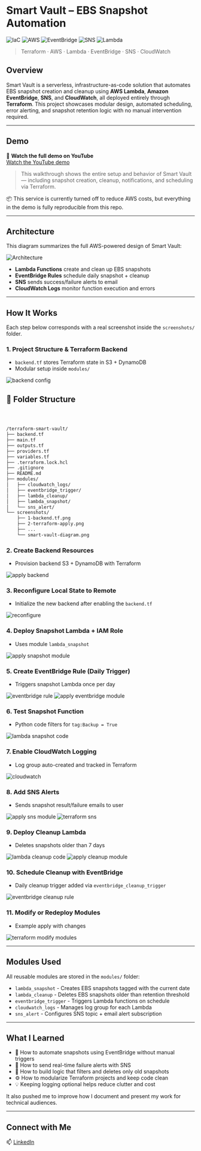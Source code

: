 # Smart Vault – EBS Snapshot Automation

![IaC](https://img.shields.io/badge/IaC-Terraform-7B42BC?style=for-the-badge&logo=terraform)
![AWS](https://img.shields.io/badge/Cloud-AWS-232F3E?style=for-the-badge&logo=amazonaws)
![EventBridge](https://img.shields.io/badge/AWS%20EventBridge-Scheduler-FF4F8B?style=for-the-badge&logo=amazonaws)
![SNS](https://img.shields.io/badge/AWS%20SNS-Notifications-F29111?style=for-the-badge&logo=amazonaws)
![Lambda](https://img.shields.io/badge/AWS%20Lambda-Serverless-F58536?style=for-the-badge&logo=awslambda)

> Terraform · AWS · Lambda · EventBridge · SNS · CloudWatch

## Overview
Smart Vault is a serverless, infrastructure-as-code solution that automates EBS snapshot creation and cleanup using **AWS Lambda**, **Amazon EventBridge**, **SNS**, and **CloudWatch**, all deployed entirely through **Terraform**. This project showcases modular design, automated scheduling, error alerting, and snapshot retention logic with no manual intervention required.

---

## Demo

🎥 **Watch the full demo on YouTube**  
[Watch the YouTube demo](https://www.youtube.com/watch?v=YOUR_VIDEO_ID)


> This walkthrough shows the entire setup and behavior of Smart Vault — including snapshot creation, cleanup, notifications, and scheduling via Terraform.

📦 This service is currently turned off to reduce AWS costs, but everything in the demo is fully reproducible from this repo.

---

## Architecture
This diagram summarizes the full AWS-powered design of Smart Vault:

![Architecture](./screenshots/smart-vault-diagram.png)

- **Lambda Functions** create and clean up EBS snapshots
- **EventBridge Rules** schedule daily snapshot + cleanup
- **SNS** sends success/failure alerts to email
- **CloudWatch Logs** monitor function execution and errors

---

## How It Works
Each step below corresponds with a real screenshot inside the `screenshots/` folder.

### 1. Project Structure & Terraform Backend
- `backend.tf` stores Terraform state in S3 + DynamoDB
- Modular setup inside `modules/`

![backend config](./screenshots/1-backend.tf.png)

## 📁 Folder Structure

```markdown



/terraform-smart-vault/
├── backend.tf
├── main.tf
├── outputs.tf
├── providers.tf
├── variables.tf
├── .terraform.lock.hcl
├── .gitignore
├── README.md
├── modules/
│   ├── cloudwatch_logs/
│   ├── eventbridge_trigger/
│   ├── lambda_cleanup/
│   ├── lambda_snapshot/
│   └── sns_alert/
└── screenshots/
    ├── 1-backend.tf.png
    ├── 2-terraform-apply.png
    ├── ...
    └── smart-vault-diagram.png
```

### 2. Create Backend Resources
- Provision backend S3 + DynamoDB with Terraform

![apply backend](./screenshots/2-terraform-apply.png)

### 3. Reconfigure Local State to Remote
- Initialize the new backend after enabling the `backend.tf`

![reconfigure](./screenshots/2-terraform-apply-reconfigure.png)

### 4. Deploy Snapshot Lambda + IAM Role
- Uses module `lambda_snapshot`

![apply snapshot module](./screenshots/4-terraform-apply-lambda-module.png)

### 5. Create EventBridge Rule (Daily Trigger)
- Triggers snapshot Lambda once per day

![eventbridge rule](./screenshots/5-eventbridge-rule.png)
![apply eventbridge module](./screenshots/5-terraform-apply-eventbridge.png)

### 6. Test Snapshot Function
- Python code filters for `tag:Backup = True`

![lambda snapshot code](./screenshots/manual-trigger-lambda-snapshot.png)


### 7. Enable CloudWatch Logging
- Log group auto-created and tracked in Terraform

![cloudwatch](./screenshots/6-cloudwatch.png)

### 8. Add SNS Alerts
- Sends snapshot result/failure emails to user

![apply sns module](./screenshots/7-terraform-apply-sns.png)
![terraform sns](./screenshots/terraform-apply-SNS.png)

### 9. Deploy Cleanup Lambda
- Deletes snapshots older than 7 days

![lambda cleanup code](./screenshots/manual-trigger-lambda-cleanup.png)
![apply cleanup module](./screenshots/8-lambda-cleanup.png)

### 10. Schedule Cleanup with EventBridge
- Daily cleanup trigger added via `eventbridge_cleanup_trigger`

![eventbridge cleanup rule](./screenshots/9-eventbridge_cleanup.png)

### 11. Modify or Redeploy Modules
- Example apply with changes

![terraform modify modules](./screenshots/terraform-apply-SNS.png)

---

## Modules Used
All reusable modules are stored in the `modules/` folder:

- `lambda_snapshot` - Creates EBS snapshots tagged with the current date
- `lambda_cleanup` - Deletes EBS snapshots older than retention threshold
- `eventbridge_trigger` - Triggers Lambda functions on schedule
- `cloudwatch_logs` - Manages log group for each Lambda
- `sns_alert` - Configures SNS topic + email alert subscription

---

## What I Learned
- 📅 How to automate snapshots using EventBridge without manual triggers
- 💬 How to send real-time failure alerts with SNS
- 🧼 How to build logic that filters and deletes only old snapshots
- ⚙️ How to modularize Terraform projects and keep code clean
- 💡 Keeping logging optional helps reduce clutter and cost

It also pushed me to improve how I document and present my work for technical audiences.


---

## Connect with Me

📫 [LinkedIn](https://www.linkedin.com/in/franc-kevin-v-07108b111/)